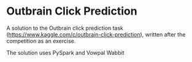 # Outbrain Click Prediction
A solution to the Outbrain click prediction task (https://www.kaggle.com/c/outbrain-click-prediction), written after the competition as an exercise.

The solution uses PySpark and Vowpal Wabbit

